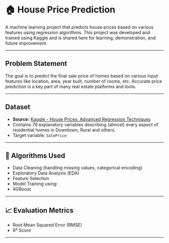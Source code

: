 # 🏠 House Price Prediction

A machine learning project that predicts house prices based on various features using regression algorithms. This project was developed and trained using Kaggle and is shared here for learning, demonstration, and future improvement.

---

##  Problem Statement

The goal is to predict the final sale price of homes based on various input features like location, area, year built, number of rooms, etc. Accurate price prediction is a key part of many real estate platforms and tools.

---

##  Dataset

- **Source:** [Kaggle - House Prices: Advanced Regression Techniques](https://www.kaggle.com/datasets/zafarali27/house-price-prediction-dataset )
- Contains 79 explanatory variables describing (almost) every aspect of residential homes in Downtown, Rural and others.
- Target variable: `SalePrice`

---



## 🧠 Algorithms Used

- Data Cleaning (handling missing values, categorical encoding)
- Exploratory Data Analysis (EDA)
- Feature Selection
- Model Training using:
 - XGBoost 


---

## 📈 Evaluation Metrics

- Root Mean Squared Error (RMSE)
- R² Score

---
 
